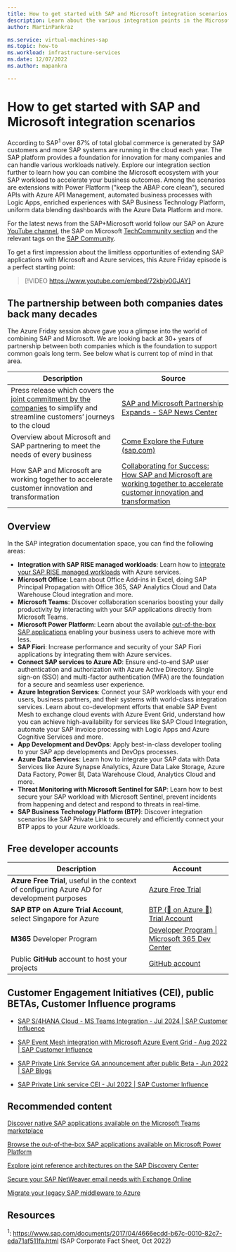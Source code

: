 ```yaml
---
title: How to get started with SAP and Microsoft integration scenarios
description: Learn about the various integration points in the Microsoft ecosystem for SAP workloads.
author: MartinPankraz

ms.service: virtual-machines-sap
ms.topic: how-to
ms.workload: infrastructure-services
ms.date: 12/07/2022
ms.author: mapankra

---
```

# How to get started with SAP and Microsoft integration scenarios

According to SAP<sup>1</sup> over 87% of total global commerce is generated by SAP customers and more SAP systems are running in the cloud each year. The SAP platform provides a foundation for innovation for many companies and can handle various workloads natively. Explore our integration section further to learn how you can combine the Microsoft ecosystem with your SAP workload to accelerate your business outcomes. Among the scenarios are extensions with Power Platform ("keep the ABAP core clean"), secured APIs with Azure API Management, automated business processes with Logic Apps, enriched experiences with SAP Business Technology Platform, uniform data blending dashboards with the Azure Data Platform and more.

For the latest news from the SAP+Microsoft world follow our SAP on Azure [YouTube channel](https://www.youtube.com/c/SAPonAzure), the SAP on Microsoft [TechCommunity section](https://techcommunity.microsoft.com/t5/sap-on-microsoft/ct-p/SAPonMicrosoft) and the relevant tags on the [SAP Community](https://community.sap.com/search/?ct=blog&q=Azure).

To get a first impression about the limitless opportunities of extending SAP applications with Microsoft and Azure services, this Azure Friday episode is a perfect starting point:


> [!VIDEO https://www.youtube.com/embed/72kbjv0GJAY]

## The partnership between both companies dates back many decades

The Azure Friday session above gave you a glimpse into the world of combining SAP and Microsoft.  We are looking back at 30+ years of partnership between both companies which is the foundation to support common goals long term. See below what is current top of mind in that area.

| Description | Source |
| ----------- | ----------- |
| Press release which covers the [joint commitment by the companies](https://news.sap.com/2019/10/sap-microsoft-partnership-cloud-migration-offerings/) to simplify and streamline customers’ journeys to the cloud | [SAP and Microsoft Partnership Expands - SAP News Center](https://news.sap.com/2021/01/sap-and-microsoft-expand-partnership-integrate-teams/) |
| Overview about Microsoft and SAP partnering to meet the needs of every business | [Come Explore the Future (sap.com)](https://www.sap.com/dmc/exp/2020-09-sap-microsoft-immersive-experience/index.html#/) |
| How SAP and Microsoft are working together to accelerate customer innovation and transformation | [Collaborating for Success: How SAP and Microsoft are working together to accelerate customer innovation and transformation](https://www.sap.com/documents/2021/01/ca0f4c25-c87d-0010-87a3-c30de2ffd8ff.html) |

## Overview

In the SAP integration documentation space, you can find the following areas:

- **Integration with SAP RISE managed workloads**: Learn how to [integrate your SAP RISE managed workloads](./sap-rise-integration.md#sap-btp-connectivity) with Azure services.
- **Microsoft Office**: Learn about Office Add-ins in Excel, doing SAP Principal Propagation with Office 365, SAP Analytics Cloud and Data Warehouse Cloud integration and more.
- **Microsoft Teams**: Discover collaboration scenarios boosting your daily productivity by interacting with your SAP applications directly from Microsoft Teams.
- **Microsoft Power Platform**: Learn about the available [out-of-the-box SAP applications](/power-automate/sap-integration/solutions?toc=/azure/virtual-machines/workloads/sap/toc.json&bc=/azure/virtual-machines/workloads/sap/breadcrumb/toc.json) enabling your business users to achieve more with less.
- **SAP Fiori**: Increase performance and security of your SAP Fiori applications by integrating them with Azure services.
- **Connect SAP services to Azure AD**: Ensure end-to-end SAP user authentication and authorization with Azure Active Directory. Single sign-on (SSO) and multi-factor authentication (MFA) are the foundation for a secure and seamless user experience.
- **Azure Integration Services**: Connect your SAP workloads with your end users, business partners, and their systems with world-class integration services. Learn about co-development efforts that enable SAP Event Mesh to exchange cloud events with Azure Event Grid, understand how you can achieve high-availability for services like SAP Cloud Integration, automate your SAP invoice processing with Logic Apps and Azure Cognitive Services and more.
- **App Development and DevOps**: Apply best-in-class developer tooling to your SAP app developments and DevOps processes.
- **Azure Data Services**: Learn how to integrate your SAP data with Data Services like Azure Synapse Analytics, Azure Data Lake Storage, Azure Data Factory, Power BI, Data Warehouse Cloud, Analytics Cloud and more.
- **Threat Monitoring with Microsoft Sentinel for SAP**: Learn how to best secure your SAP workload with Microsoft Sentinel, prevent incidents from happening and detect and respond to threats in real-time.
- **SAP Business Technology Platform (BTP)**: Discover integration scenarios like SAP Private Link to securely and efficiently connect your BTP apps to your Azure workloads.

## Free developer accounts

| Description | Account |
| ----------- | ----------- |
| **Azure Free Trial**, useful in the context of configuring Azure AD for development purposes | [Azure Free Trial](https://azure.microsoft.com/free/) |
| **SAP BTP on Azure Trial Account**, select Singapore for Azure | [BTP (🚀 on Azure 🚀) Trial Account](https://developers.sap.com/tutorials/hcp-create-trial-account.html) |
| **M365** Developer Program | [Developer Program \| Microsoft 365 Dev Center](https://developer.microsoft.com/microsoft-365/dev-program) |
| Public **GitHub** account to host your projects | [GitHub account](https://github.com/) |

## Customer Engagement Initiatives (CEI), public BETAs, Customer Influence programs

* [SAP S/4HANA Cloud - MS Teams Integration - Jul 2024 | SAP Customer Influence](https://influence.sap.com/sap/ino/#campaign/2836)

* [SAP Event Mesh integration with Microsoft Azure Event Grid - Aug 2022 | SAP Customer Influence](https://influence.sap.com/sap/ino/#campaign/2836)

* [SAP Private Link Service GA announcement after public Beta - Jun 2022 | SAP Blogs](https://blogs.sap.com/2022/06/22/sap-private-link-service-on-azure-is-now-generally-available-ga)

* [SAP Private Link service CEI - Jul 2022 | SAP Customer Influence](https://influence.sap.com/sap/ino/#campaign/3118)

## Recommended content

[Discover native SAP applications available on the Microsoft Teams marketplace](https://appsource.microsoft.com/marketplace/apps?product=teams&search=sap&page=1)

[Browse the out-of-the-box SAP applications available on Microsoft Power Platform](/power-automate/sap-integration/overview?source=recommendations#prebuilt-sap-integration-solution)

[Explore joint reference architectures on the SAP Discovery Center](https://discovery-center.cloud.sap/search/Azure)

[Secure your SAP NetWeaver email needs with Exchange Online](./exchange-online-integration-sap-email-outbound.md)

[Migrate your legacy SAP middleware to Azure](./expose-sap-process-orchestration-on-azure.md)

## Resources

<sup>1</sup>: https://www.sap.com/documents/2017/04/4666ecdd-b67c-0010-82c7-eda71af511fa.html (SAP Corporate Fact Sheet, Oct 2022)

